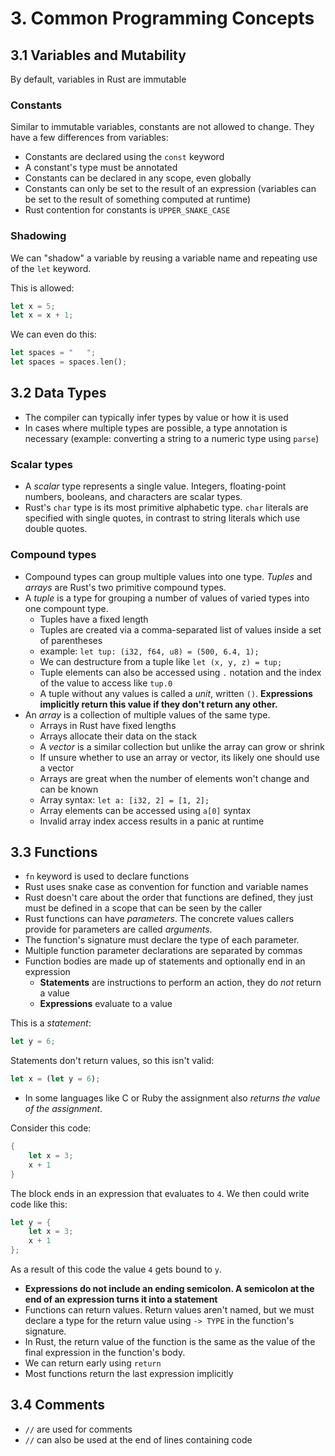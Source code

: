 # 3. Common Programming Concepts

## 3.1 Variables and Mutability

By default, variables in Rust are immutable

### Constants

Similar to immutable variables, constants are not allowed to change. They have a few differences from variables:
- Constants are declared using the `const` keyword
- A constant's type must be annotated
- Constants can be declared in any scope, even globally
- Constants can only be set to the result of an expression (variables can be set to the result of something computed at runtime)
- Rust contention for constants is `UPPER_SNAKE_CASE`

### Shadowing

We can "shadow" a variable by reusing a variable name and repeating use of the `let` keyword.

This is allowed:

```rs
let x = 5;
let x = x + 1;
```

We can even do this:
```rs
let spaces = "   ";
let spaces = spaces.len();
```

## 3.2 Data Types

- The compiler can typically infer types by value or how it is used
- In cases where multiple types are possible, a type annotation is necessary (example: converting a string to a numeric type using `parse`)

### Scalar types

- A _scalar_ type represents a single value. Integers, floating-point numbers, booleans, and characters are scalar types.
- Rust's `char` type is its most primitive alphabetic type. `char` literals are specified with single quotes, in contrast to string literals which use double quotes.

### Compound types

- Compound types can group multiple values into one type. _Tuples_ and _arrays_ are Rust's two primitive compound types.
- A _tuple_ is a type for grouping a number of values of varied types into one compount type.
  - Tuples have a fixed length
  - Tuples are created via a comma-separated list of values inside a set of parentheses
  - example: `let tup: (i32, f64, u8) = (500, 6.4, 1);`
  - We can destructure from a tuple like `let (x, y, z) = tup;`
  - Tuple elements can also be accessed using `.` notation and the index of the value to access like `tup.0`
  - A tuple without any values is called a _unit_, written `()`. **Expressions implicitly return this value if they don't return any other.**
- An _array_ is a collection of multiple values of the same type.
  - Arrays in Rust have fixed lengths
  - Arrays allocate their data on the stack
  - A _vector_ is a similar collection but unlike the array can grow or shrink
  - If unsure whether to use an array or vector, its likely one should use a vector
  - Arrays are great when the number of elements won't change and can be known
  - Array syntax: `let a: [i32, 2] = [1, 2];`
  - Array elements can be accessed using `a[0]` syntax
  - Invalid array index access results in a panic at runtime

## 3.3 Functions

- `fn` keyword is used to declare functions
- Rust uses snake case as convention for function and variable names
- Rust doesn't care about the order that functions are defined, they just must be defined in a scope that can be seen by the caller
- Rust functions can have _parameters_. The concrete values callers provide for parameters are called _arguments_.
- The function's signature must declare the type of each parameter.
- Multiple function parameter declarations are separated by commas
- Function bodies are made up of statements and optionally end in an expression
  - **Statements** are instructions to perform an action, they do _not_ return a value
  - **Expressions** evaluate to a value

This is a _statement_:
```rs
let y = 6;
```

Statements don't return values, so this isn't valid:
```rs
let x = (let y = 6);
```

- In some languages like C or Ruby the assignment also _returns the value of the assignment_.

Consider this code:
```rs
{
    let x = 3;
    x + 1
}
```
The block ends in an expression that evaluates to `4`. We then could write code like this:
```rs
let y = {
    let x = 3;
    x + 1
};
```
As a result of this code the value `4` gets bound to `y`.

- **Expressions do not include an ending semicolon. A semicolon at the end of an expression turns it into a statement**
- Functions can return values. Return values aren't named, but we must declare a type for the return value using `-> TYPE` in the function's signature.
- In Rust, the return value of the function is the same as the value of the final expression in the function's body.
- We can return early using `return`
- Most functions return the last expression implicitly

## 3.4 Comments

- `//` are used for comments
- `//` can also be used at the end of lines containing code

<!--

## 3.5 Control Flow

-->